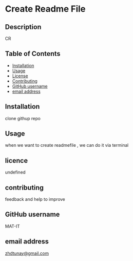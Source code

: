 
# Create Readme File

## Description
CR

## Table of Contents
- [Installation](#installation)
- [Usage](#usage)
- [License](#license)
- [Contributing](#contributing)
- [GitHub username](#github)
- [email address](#email)

## Installation
clone githup repo

## Usage
when we want to create readmefile , we can do it via terminal

## licence
undefined

## contributing
feedback and help to improve

## GitHub username
MAT-IT

## email address
zhdtunay@gmail.com
